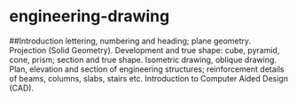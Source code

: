 # engineering-drawing

##Introduction 
lettering, numbering and heading; plane geometry. Projection (Solid Geometry). Development and true shape: cube, pyramid, cone, prism; section and true shape. Isometric drawing, oblique drawing. Plan, elevation and section of engineering structures; reinforcement details of beams, columns, slabs, stairs etc. Introduction to Computer Aided Design (CAD).
